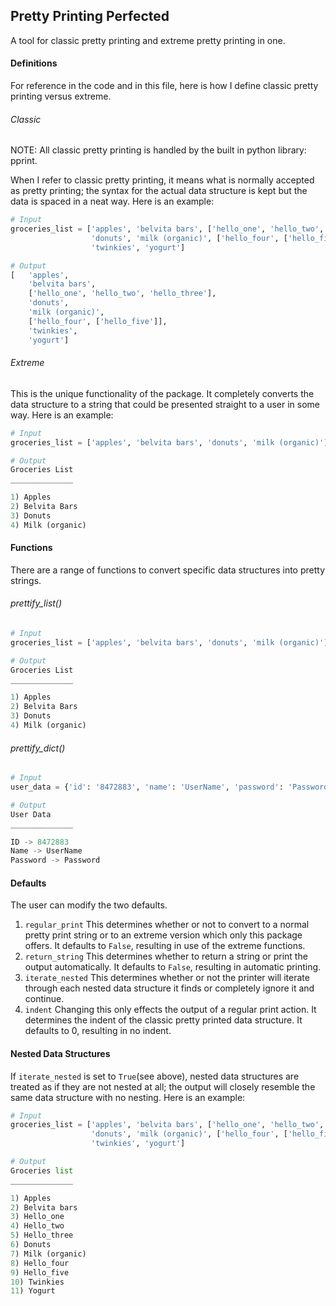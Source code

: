 ## Pretty Printing Perfected
A tool for classic pretty printing and extreme pretty printing in one.

#### Definitions
For reference in the code and in this file, here is how I define classic
pretty printing versus extreme.

###### Classic
NOTE: All classic pretty printing is handled by the built in python library: pprint.

When I refer to classic pretty printing, it means what is normally accepted
as pretty printing; the syntax for the actual data structure is kept but
the data is spaced in a neat way. Here is an example:

```python
# Input
groceries_list = ['apples', 'belvita bars', ['hello_one', 'hello_two', 'hello_three'],
                  'donuts', 'milk (organic)', ['hello_four', ['hello_five']],
                  'twinkies', 'yogurt']

# Output
[   'apples',
    'belvita bars',
    ['hello_one', 'hello_two', 'hello_three'],
    'donuts',
    'milk (organic)',
    ['hello_four', ['hello_five']],
    'twinkies',
    'yogurt']
```

###### Extreme
This is the unique functionality of the package. It completely converts the
data structure to a string that could be presented straight to a user in
some way. Here is an example:

```python
# Input
groceries_list = ['apples', 'belvita bars', 'donuts', 'milk (organic)']

# Output
Groceries List
______________

1) Apples
2) Belvita Bars
3) Donuts
4) Milk (organic)
```

#### Functions
There are a range of functions to convert specific data structures into
pretty strings.

###### prettify_list()

```python
# Input
groceries_list = ['apples', 'belvita bars', 'donuts', 'milk (organic)']

# Output
Groceries List
______________

1) Apples
2) Belvita Bars
3) Donuts
4) Milk (organic)
```

###### prettify_dict()

```python
# Input
user_data = {'id': '8472883', 'name': 'UserName', 'password': 'Password'}

# Output
User Data
______________

ID -> 8472883
Name -> UserName
Password -> Password
```

#### Defaults
The user can modify the two defaults.
1. `regular_print`
This determines whether or not to convert to a normal pretty print string
or to an extreme version which only this package offers. It defaults to
`False`, resulting in use of the extreme functions.
2. `return_string`
This determines whether to return a string or print the output automatically.
It defaults to `False`, resulting in automatic printing.
3. `iterate_nested`
This determines whether or not the printer will iterate through each nested
data structure it finds or completely ignore it and continue.
4. `indent`
Changing this only effects the output of a regular print action. It determines
the indent of the classic pretty printed data structure. It defaults to
0, resulting in no indent.

#### Nested Data Structures
If `iterate_nested` is set to `True`(see above), nested data structures
are treated as if they are not nested at all; the output will closely
resemble the same data structure with no nesting. Here is an example:

```python
# Input
groceries_list = ['apples', 'belvita bars', ['hello_one', 'hello_two', 'hello_three'],
                  'donuts', 'milk (organic)', ['hello_four', ['hello_five']],
                  'twinkies', 'yogurt']

# Output
Groceries list
______________

1) Apples
2) Belvita bars
3) Hello_one
4) Hello_two
5) Hello_three
6) Donuts
7) Milk (organic)
8) Hello_four
9) Hello_five
10) Twinkies
11) Yogurt

```
